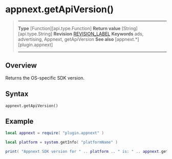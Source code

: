 # appnext.getApiVersion()

> --------------------- ------------------------------------------------------------------------------------------
> __Type__              [Function][api.type.Function]
> __Return value__      [String][api.type.String]
> __Revision__          [REVISION_LABEL](REVISION_URL)
> __Keywords__          ads, advertising, Appnext, getApiVersion
> __See also__          [appnext.*][plugin.appnext]
> --------------------- ------------------------------------------------------------------------------------------

## Overview

Returns the OS-specific SDK version.


## Syntax

	appnext.getApiVersion()


## Example

``````lua
local appnext = require( "plugin.appnext" )

local platform = system.getInfo( "platformName" )

print( "Appnext SDK version for " .. platform .. " is: " .. appnext.getApiVersion() )
``````
